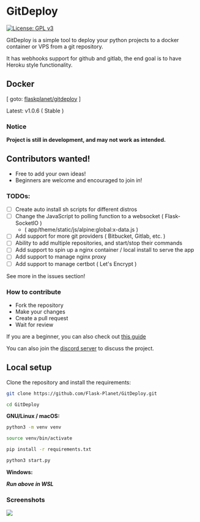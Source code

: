 # GitDeploy

[![License: GPL v3](https://img.shields.io/badge/License-GPLv3-blue.svg)](https://www.gnu.org/licenses/gpl-3.0)

GitDeploy is a simple tool to deploy your python projects to a docker container or VPS from a git repository.

It has webhooks support for github and gitlab, the end goal is to have Heroku style functionality.

## Docker

[ goto: [flaskplanet/gitdeploy](https://hub.docker.com/repository/docker/flaskplanet/gitdeploy/general) ]

Latest: v1.0.6 ( Stable )

### Notice

**Project is still in development, and may not work as intended.**

## Contributors wanted!

- Free to add your own ideas!
- Beginners are welcome and encouraged to join in!

### TODOs:

- [ ] Create auto install sh scripts for different distros
- [ ] Change the JavaScript to polling function to a websocket ( Flask-SocketIO )
    - ( app/theme/static/js/alpine:global:x-data.js )
- [ ] Add support for more git providers ( Bitbucket, Gitlab, etc. )
- [ ] Ability to add multiple repositories, and start/stop their commands
- [ ] Add support to spin up a nginx container / local install to serve the app
- [ ] Add support to manage nginx proxy
- [ ] Add support to manage certbot ( Let's Encrypt )

See more in the issues section!

### How to contribute

- Fork the repository
- Make your changes
- Create a pull request
- Wait for review

If you are a beginner, you can also check out
[this guide](https://opensource.com/article/19/7/create-pull-request-github)

You can also join the [discord server](https://discord.gg/nZkQECDU) to discuss the project.

## Local setup

Clone the repository and install the requirements:

```bash
git clone https://github.com/Flask-Planet/GitDeploy.git
```

```bash
cd GitDeploy
```

**GNU/Linux / macOS:**

```bash
python3 -m venv venv
```

```bash
source venv/bin/activate
```

```bash
pip install -r requirements.txt
```

```bash
python3 start.py
```

**Windows:**

_**Run above in WSL**_

### Screenshots

![](https://raw.githubusercontent.com/Flask-Planet/GitDeploy/master/__assets__/screenshot_1.png)
